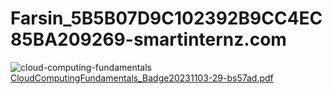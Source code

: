 # Farsin_5B5B07D9C102392B9CC4EC85BA209269-smartinternz.com
![cloud-computing-fundamentals](https://github.com/Farsin-jafar-k/Farsin_5B5B07D9C102392B9CC4EC85BA209269-smartinternz.com/assets/149242581/d5e347ed-4580-4438-baeb-2b09cff042bd)
[CloudComputingFundamentals_Badge20231103-29-bs57ad.pdf](https://github.com/Farsin-jafar-k/Farsin_5B5B07D9C102392B9CC4EC85BA209269-smartinternz.com/files/13399098/CloudComputingFundamentals_Badge20231103-29-bs57ad.pdf)
